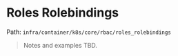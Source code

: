 # Roles Rolebindings

Path: `infra/container/k8s/core/rbac/roles_rolebindings`

> Notes and examples TBD.
